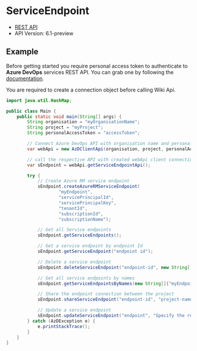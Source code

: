 # ServiceEndpoint

- [REST API](https://docs.microsoft.com/en-us/rest/api/azure/devops/serviceendpoint/endpoints?view=azure-devops-rest-6.1)
- API Version: 6.1-preview

## Example

Before getting started you require personal access token to authenticate to **Azure DevOps** services REST API.
You can grab one by following the [documentation](https://docs.microsoft.com/en-us/azure/devops/organizations/accounts/use-personal-access-tokens-to-authenticate?WT.mc_id=docs-github-dbrown&view=azure-devops&tabs=preview-page).

You are required to create a connection object before calling Wiki Api.

```java
import java.util.HashMap;

public class Main {
    public static void main(String[] args) {
        String organisation = "myOrganisationName";
        String project = "myProject";
        String personalAccessToken = "accessToken";

        // Connect Azure DevOps API with organisation name and personal access token.
        var webApi = new AzDClientApi(organisation, project, personalAccessToken);

        // call the respective API with created webApi client connection object;
        var sEndpoint = webApi.getServiceEndpointApi();

        try {
            // Create Azure RM service endpoint
            sEndpoint.createAzureRMServiceEndpoint(
                    "myEndpoint",
                    "servicePrincipalId",
                    "servicePrincipalKey",
                    "tenantId",
                    "subscriptionId",
                    "subscriptionName");

            // Get all Service endpoints
            sEndpoint.getServiceEndpoints();

            // Get a service endpoint by endpoint Id
            sEndpoint.getServiceEndpoint("endpoint id");

            // Delete a service endpoint
            sEndpoint.deleteServiceEndpoint("endpoint-id", new String[]{"projectid"});

            // Get all service endpoints by names
            sEndpoint.getServiceEndpointsByNames(new String[]{"myEndpoint"});

            // Share the endpoint connection between the project
            sEndpoint.shareServiceEndpoint("endpoint-id", "project-name-to-share-the-connection", "connection name");

            // Update a service endpoint
            sEndpoint.updateServiceEndpoint("endpoint", "Specify the request body with all details to update a service endpoint");
        } catch (AzDException e) {
            e.printStackTrace();
        }
    }
}
```